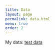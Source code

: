 ```yaml
---
title: Data
layout: page
permalink: data.html
menu: true
order: 2
---
```


My data: <a href="www.cctv.com"> test data </a>